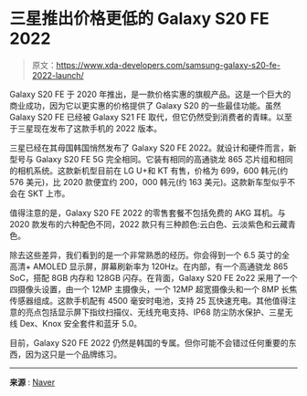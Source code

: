 # 三星推出价格更低的 Galaxy S20 FE 2022

> 原文：<https://www.xda-developers.com/samsung-galaxy-s20-fe-2022-launch/>

Galaxy S20 FE 于 2020 年推出，是一款价格实惠的旗舰产品。这是一个巨大的商业成功，因为它以更实惠的价格提供了 Galaxy S20 的一些最佳功能。虽然 Galaxy S20 FE 已经被 Galaxy S21 FE 取代，但它仍然受到消费者的青睐。以至于三星现在发布了这款手机的 2022 版本。

三星已经在其母国韩国悄然发布了 Galaxy S20 FE 2022。就设计和硬件而言，新型号与 Galaxy S20 FE 5G 完全相同。它装有相同的高通骁龙 865 芯片组和相同的相机系统。这款新机型目前在 LG U+和 KT 有售，价格为 699，600 韩元(约 576 美元)，比 2020 款便宜约 200，000 韩元(约 163 美元)。这款新车型似乎不会在 SKT 上市。

值得注意的是，Galaxy S20 FE 2022 的零售套餐不包括免费的 AKG 耳机。与 2020 款发布的六种配色不同，2022 款只有三种颜色:云白色、云淡紫色和云藏青色。

除去这些差异，我们看到的是一个非常熟悉的经历。你会得到一个 6.5 英寸的全高清+ AMOLED 显示屏，屏幕刷新率为 120Hz。在内部，有一个高通骁龙 865 SoC，搭配 8GB 内存和 128GB 闪存。在背面，Galaxy S20 FE 2o22 采用了一个四摄像头设置，由一个 12MP 主摄像头，一个 12MP 超宽摄像头和一个 8MP 长焦传感器组成。这款手机配有 4500 毫安时电池，支持 25 瓦快速充电。其他值得注意的亮点包括显示屏下指纹扫描仪、无线充电支持、IP68 防尘防水保护、三星无线 Dex、Knox 安全套件和蓝牙 5.0。

目前，Galaxy S20 FE 2022 仍然是韩国的专属。但你可能不会错过任何重要的东西，因为这只是一个品牌练习。

* * *

**来源** : [Naver](https://n.news.naver.com/article/421/0006007333)